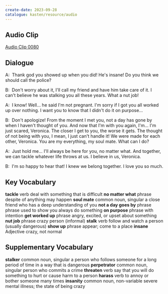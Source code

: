 ```yaml
---
create-date: 2023-09-28
catalogue: kasten/resource/audio
---
```


## Audio Clip
[Audio Clip 0080](https://archive.org/download/englishpod_all/englishpod_0080dg.mp3)

## Dialogue
A:  Thank god you showed up when you did! He's insane! Do you think we should call the police?

B:  Don't worry about it, I'll call my friend and have him take care of it. I can't believe he was stalking you all these years. What a nut job!

A:  I know! Well... he said I'm not pregnant. I'm sorry if I got you all worked up over nothing. I want you to know that I didn't do it on purpose...

B:  Don't apologize! From the moment I met you, not a day has gone by  when I haven't thought of you. And now that I'm with you again, I'm... I'm just scared, Veronica. The closer I get to you, the worse it gets. The thought  of not being with you, I mean, I just can't handle it! We were made for each other, Veronica. You are my everything, my soul mate. What can I do?

A:  Just hold me... I'll always be here for you, no matter what. And together, we can tackle whatever life throws at us. I believe in us, Veronica.

B:  I'm so happy to hear that! I knew we  belong together. I love you so much.

## Key Vocabulary
**tackle**              verb                    deal with something that is difficult
**no matter what**      phrase                  despite of anything may happen
**soul mate**           common noun, singular   a close friend who has a deep understanding of you
**not a day goes by**   phrase                  phrase used to show you always do something
**on purpose**          phrase                  with intention
**get worked up**       phrase                  angry, excited, or upset about something
**nut job**             phrase                  crazy person (informal)
**stalk**               verb                    follow and watch a person (usually dangerous)
**show up**             phrase                  appear; come to a place
**insane**              Adjective               crazy, not normal

## Supplementary Vocabulary
**stalker**       common noun, singular       a person who follows someone for a long period of time in a way that is dangerous
**perpetrator**   common noun, singular       person who commits a crime
**threaten**      verb                        say that you will do something to hurt or cause harm to a person
**harass**        verb                        to annoy or bother someone many times
**insanity**      common noun, non-variable   severe mental illness; the state of being crazy
